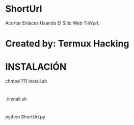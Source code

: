 # ShortUrl
Acortar Enlaces Usando El Sitio Web TinYurl.
# Created by: Termux Hacking
# INSTALACIÓN
chmod 711 install.sh
#
./install.sh
#
python ShortUrl.py
#
